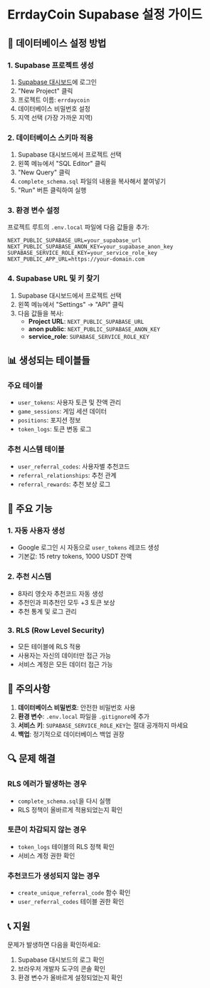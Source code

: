 # ErrdayCoin Supabase 설정 가이드

## 🚀 데이터베이스 설정 방법

### 1. Supabase 프로젝트 생성
1. [Supabase 대시보드](https://supabase.com/dashboard)에 로그인
2. "New Project" 클릭
3. 프로젝트 이름: `errdaycoin`
4. 데이터베이스 비밀번호 설정
5. 지역 선택 (가장 가까운 지역)

### 2. 데이터베이스 스키마 적용
1. Supabase 대시보드에서 프로젝트 선택
2. 왼쪽 메뉴에서 "SQL Editor" 클릭
3. "New Query" 클릭
4. `complete_schema.sql` 파일의 내용을 복사해서 붙여넣기
5. "Run" 버튼 클릭하여 실행

### 3. 환경 변수 설정
프로젝트 루트의 `.env.local` 파일에 다음 값들을 추가:

```env
NEXT_PUBLIC_SUPABASE_URL=your_supabase_url
NEXT_PUBLIC_SUPABASE_ANON_KEY=your_supabase_anon_key
SUPABASE_SERVICE_ROLE_KEY=your_service_role_key
NEXT_PUBLIC_APP_URL=https://your-domain.com
```

### 4. Supabase URL 및 키 찾기
1. Supabase 대시보드에서 프로젝트 선택
2. 왼쪽 메뉴에서 "Settings" → "API" 클릭
3. 다음 값들을 복사:
   - **Project URL**: `NEXT_PUBLIC_SUPABASE_URL`
   - **anon public**: `NEXT_PUBLIC_SUPABASE_ANON_KEY`
   - **service_role**: `SUPABASE_SERVICE_ROLE_KEY`

## 📊 생성되는 테이블들

### 주요 테이블
- `user_tokens`: 사용자 토큰 및 잔액 관리
- `game_sessions`: 게임 세션 데이터
- `positions`: 포지션 정보
- `token_logs`: 토큰 변동 로그

### 추천 시스템 테이블
- `user_referral_codes`: 사용자별 추천코드
- `referral_relationships`: 추천 관계
- `referral_rewards`: 추천 보상 로그

## 🔧 주요 기능

### 1. 자동 사용자 생성
- Google 로그인 시 자동으로 `user_tokens` 레코드 생성
- 기본값: 15 retry tokens, 1000 USDT 잔액

### 2. 추천 시스템
- 8자리 영숫자 추천코드 자동 생성
- 추천인과 피추천인 모두 +3 토큰 보상
- 추천 통계 및 로그 관리

### 3. RLS (Row Level Security)
- 모든 테이블에 RLS 적용
- 사용자는 자신의 데이터만 접근 가능
- 서비스 계정은 모든 데이터 접근 가능

## 🚨 주의사항

1. **데이터베이스 비밀번호**: 안전한 비밀번호 사용
2. **환경 변수**: `.env.local` 파일을 `.gitignore`에 추가
3. **서비스 키**: `SUPABASE_SERVICE_ROLE_KEY`는 절대 공개하지 마세요
4. **백업**: 정기적으로 데이터베이스 백업 권장

## 🔍 문제 해결

### RLS 에러가 발생하는 경우
- `complete_schema.sql`을 다시 실행
- RLS 정책이 올바르게 적용되었는지 확인

### 토큰이 차감되지 않는 경우
- `token_logs` 테이블의 RLS 정책 확인
- 서비스 계정 권한 확인

### 추천코드가 생성되지 않는 경우
- `create_unique_referral_code` 함수 확인
- `user_referral_codes` 테이블 권한 확인

## 📞 지원

문제가 발생하면 다음을 확인하세요:
1. Supabase 대시보드의 로그 확인
2. 브라우저 개발자 도구의 콘솔 확인
3. 환경 변수가 올바르게 설정되었는지 확인
